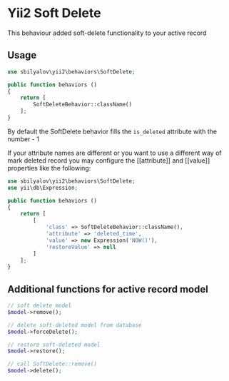 # Yii2 Soft Delete

This behaviour added soft-delete functionality to your active record

## Usage

```php
use sbilyalov\yii2\behaviors\SoftDelete;

public function behaviors ()
{
    return [
        SoftDeleteBehavior::className()
    ];
}
```

By default the SoftDelete behavior fills the `is_deleted` attribute with the number - 1

If your attribute names are different or you want to use a different way of mark deleted record
you may configure the [[attribute]] and [[value]] properties like the following:


```php
use sbilyalov\yii2\behaviors\SoftDelete;
use yii\db\Expression;

public function behaviors ()
{
    return [
        [
            'class' => SoftDeleteBehavior::className(),
            'attribute' => 'deleted_time',
            'value' => new Expression('NOW()'),
            'restoreValue' => null
        ]
    ];
}
```

## Additional functions for active record model

```php
// soft delete model
$model->remove();

// delete soft-deleted model from database
$model->forceDelete();

// restore soft-deleted model
$model->restore();

// call SoftDelete::remove()
$model->delete();
```